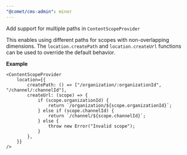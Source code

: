```yaml
---
"@comet/cms-admin": minor
---
```


Add support for multiple paths in `ContentScopeProvider`

This enables using different paths for scopes with non-overlapping dimensions.
The `location.createPath` and `location.createUrl` functions can be used to override the default behavior.

**Example**

```tsx
<ContentScopeProvider
    location={{
        createPath: () => ["/organization/:organizationId", "/channel/:channelId"],
        createUrl: (scope) => {
            if (scope.organizationId) {
                return `/organization/${scope.organizationId}`;
            } else if (scope.channelId) {
                return `/channel/${scope.channelId}`;
            } else {
                throw new Error("Invalid scope");
            }
        },
    }}
/>
```
